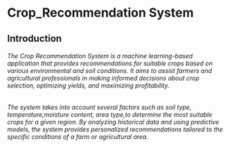 # Crop_Recommendation System
## Introduction
###### The Crop Recommendation System is a machine learning-based application that provides recommendations for suitable crops based on various environmental and soil conditions. It aims to assist farmers and agricultural professionals in making informed decisions about crop selection, optimizing yields, and maximizing profitability.
###### The system takes into account several factors such as soil type, temperature,moisture content, area type,to determine the most suitable crops for a given region. By analyzing historical data and using predictive models, the system provides personalized recommendations tailored to the specific conditions of a farm or agricultural area.
